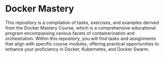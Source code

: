 # Docker Mastery
This repository is a compilation of tasks, exercises, and examples derived from the Docker Mastery Course, which is a comprehensive educational program encompassing various facets of containerization and orchestration. Within this repository, you will find tasks and assignments that align with specific course modules, offering practical opportunities to enhance your proficiency in Docker, Kubernetes, and Docker Swarm.
